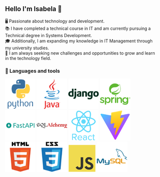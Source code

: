 ## Hello I'm Isabela 👋

🖥️ Passionate about technology and development. <br>
📚 I have completed a technical course in IT and am currently pursuing a Technical degree in Systems Development. <br>
🎓 Additionally, I am expanding my knowledge in IT Management through my university studies. <br>
🚀 I am always seeking new challenges and opportunities to grow and learn in the technology field.

### 🧰 Languages and tools
<div>
  <img height="100px" src="https://github.com/devicons/devicon/blob/master/icons/python/python-original-wordmark.svg">
  <img height="100px" src="https://github.com/devicons/devicon/blob/master/icons/java/java-original-wordmark.svg">
  <img height="100px" src="https://github.com/devicons/devicon/blob/master/icons/django/django-plain-wordmark.svg">
  <img height="100px" src="https://github.com/devicons/devicon/blob/master/icons/spring/spring-original-wordmark.svg">
  <img height="100px" src="https://github.com/devicons/devicon/blob/master/icons/fastapi/fastapi-original-wordmark.svg">
  <img height="100px" src="https://github.com/devicons/devicon/blob/master/icons/sqlalchemy/sqlalchemy-original-wordmark.svg">
  <img height="100px" src="https://github.com/devicons/devicon/blob/master/icons/react/react-original-wordmark.svg">
  <img height="100px" src="https://github.com/devicons/devicon/blob/master/icons/vitejs/vitejs-original.svg">
  <img height="100px" src="https://github.com/devicons/devicon/blob/master/icons/html5/html5-original-wordmark.svg">
  <img height="100px" src="https://github.com/devicons/devicon/blob/master/icons/css3/css3-original-wordmark.svg">
  <img height="90px" src="https://github.com/devicons/devicon/blob/master/icons/javascript/javascript-original.svg">
  <img height="100px" src="https://github.com/devicons/devicon/blob/master/icons/mysql/mysql-original-wordmark.svg">
</div>
